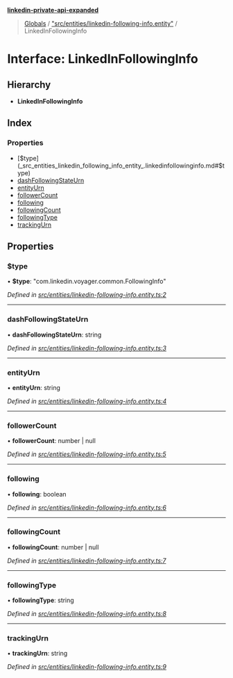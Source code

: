 **[linkedin-private-api-expanded](../README.md)**

> [Globals](../globals.md) / ["src/entities/linkedin-following-info.entity"](../modules/_src_entities_linkedin_following_info_entity_.md) / LinkedInFollowingInfo

# Interface: LinkedInFollowingInfo

## Hierarchy

* **LinkedInFollowingInfo**

## Index

### Properties

* [$type](_src_entities_linkedin_following_info_entity_.linkedinfollowinginfo.md#$type)
* [dashFollowingStateUrn](_src_entities_linkedin_following_info_entity_.linkedinfollowinginfo.md#dashfollowingstateurn)
* [entityUrn](_src_entities_linkedin_following_info_entity_.linkedinfollowinginfo.md#entityurn)
* [followerCount](_src_entities_linkedin_following_info_entity_.linkedinfollowinginfo.md#followercount)
* [following](_src_entities_linkedin_following_info_entity_.linkedinfollowinginfo.md#following)
* [followingCount](_src_entities_linkedin_following_info_entity_.linkedinfollowinginfo.md#followingcount)
* [followingType](_src_entities_linkedin_following_info_entity_.linkedinfollowinginfo.md#followingtype)
* [trackingUrn](_src_entities_linkedin_following_info_entity_.linkedinfollowinginfo.md#trackingurn)

## Properties

### $type

•  **$type**: \"com.linkedin.voyager.common.FollowingInfo\"

*Defined in [src/entities/linkedin-following-info.entity.ts:2](https://github.com/khanhtranngoccva/linkedin-private-api/blob/a63729e/src/entities/linkedin-following-info.entity.ts#L2)*

___

### dashFollowingStateUrn

•  **dashFollowingStateUrn**: string

*Defined in [src/entities/linkedin-following-info.entity.ts:3](https://github.com/khanhtranngoccva/linkedin-private-api/blob/a63729e/src/entities/linkedin-following-info.entity.ts#L3)*

___

### entityUrn

•  **entityUrn**: string

*Defined in [src/entities/linkedin-following-info.entity.ts:4](https://github.com/khanhtranngoccva/linkedin-private-api/blob/a63729e/src/entities/linkedin-following-info.entity.ts#L4)*

___

### followerCount

•  **followerCount**: number \| null

*Defined in [src/entities/linkedin-following-info.entity.ts:5](https://github.com/khanhtranngoccva/linkedin-private-api/blob/a63729e/src/entities/linkedin-following-info.entity.ts#L5)*

___

### following

•  **following**: boolean

*Defined in [src/entities/linkedin-following-info.entity.ts:6](https://github.com/khanhtranngoccva/linkedin-private-api/blob/a63729e/src/entities/linkedin-following-info.entity.ts#L6)*

___

### followingCount

•  **followingCount**: number \| null

*Defined in [src/entities/linkedin-following-info.entity.ts:7](https://github.com/khanhtranngoccva/linkedin-private-api/blob/a63729e/src/entities/linkedin-following-info.entity.ts#L7)*

___

### followingType

•  **followingType**: string

*Defined in [src/entities/linkedin-following-info.entity.ts:8](https://github.com/khanhtranngoccva/linkedin-private-api/blob/a63729e/src/entities/linkedin-following-info.entity.ts#L8)*

___

### trackingUrn

•  **trackingUrn**: string

*Defined in [src/entities/linkedin-following-info.entity.ts:9](https://github.com/khanhtranngoccva/linkedin-private-api/blob/a63729e/src/entities/linkedin-following-info.entity.ts#L9)*
